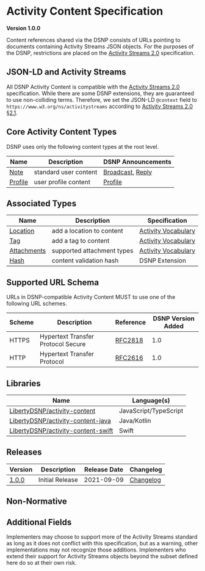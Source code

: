 # Activity Content Specification
__Version 1.0.0__

Content references shared via the DSNP consists of URLs pointing to documents containing Activity Streams JSON objects.
For the purposes of the DSNP, restrictions are placed on the [Activity Streams 2.0](https://www.w3.org/TR/activitystreams-core/) specification.

## JSON-LD and Activity Streams

All DSNP Activity Content is compatible with the [Activity Streams 2.0](https://www.w3.org/TR/activitystreams-core/) specification.
While there are some DSNP extensions, they are guaranteed to use non-colliding terms.
Therefore, we set the JSON-LD `@context` field to `https://www.w3.org/ns/activitystreams` according to [Activity Streams 2.0 §2.1](https://www.w3.org/TR/activitystreams-core/#jsonld).

## Core Activity Content Types

DSNP uses only the following content types at the root level.

| Name | Description | DSNP Announcements |
| ---- | ----------- | -------------------- |
[Note](ActivityContent/Types/Note.md) | standard user content | [Broadcast](DSNP/Types/Broadcast.md), [Reply](DSNP/Types/Reply.md) |
[Profile](ActivityContent/Types/Profile.md) | user profile content | [Profile](DSNP/Types/Profile.md) |

## Associated Types

| Name | Description | Specification |
| ---- | ----------- | ------------- |
[Location](ActivityContent/Associated/Location.md) | add a location to content | [Activity Vocabulary](https://www.w3.org/TR/activitystreams-vocabulary/) |
[Tag](ActivityContent/Associated/Tag.md) | add a tag to content | [Activity Vocabulary](https://www.w3.org/TR/activitystreams-vocabulary/) |
[Attachments](ActivityContent/Associated/Attachments.md) | supported attachment types | [Activity Vocabulary](https://www.w3.org/TR/activitystreams-vocabulary/) |
[Hash](ActivityContent/Associated/Hash.md) | content validation hash | DSNP Extension |

## Supported URL Schema

URLs in DSNP-compatible Activity Content MUST to use one of the following URL schemes.

| Scheme | Description | Reference | DSNP Version Added |
| ------ |------------ | --------- | ------------------ |
| HTTPS | Hypertext Transfer Protocol Secure | [RFC2818](https://datatracker.ietf.org/doc/html/rfc2818) | 1.0 |
| HTTP | Hypertext Transfer Protocol | [RFC2616](https://datatracker.ietf.org/doc/html/rfc2616) | 1.0 |

## Libraries

| Name | Language(s) |
| --- | --- |
| [LibertyDSNP/activity-content](https://github.com/LibertyDSNP/activity-content) | JavaScript/TypeScript |
| [LibertyDSNP/activity-content-java](https://github.com/LibertyDSNP/activity-content-java) | Java/Kotlin |
| [LibertyDSNP/activity-content-swift](https://github.com/LibertyDSNP/activity-content-swift) | Swift |

## Releases

| Version | Description | Release Date | Changelog |
| --- | --- | --- | --- |
| [1.0.0](https://github.com/LibertyDSNP/spec/tree/ActivityContent-v1.0.0) | Initial Release | 2021-09-09 | [Changelog](https://github.com/LibertyDSNP/spec/releases/tag/ActivityContent-v1.0.0) |

## Non-Normative

## Additional Fields

Implementers may choose to support more of the Activity Streams standard as long as it does not conflict with this specification, but as a warning, other implementations may not recognize those additions.
Implementers who extend their support for Activity Streams objects beyond the subset defined here do so at their own risk.
